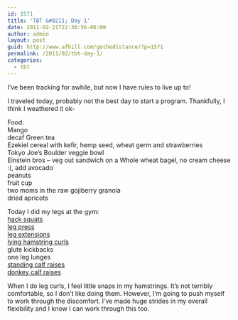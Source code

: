 ```yaml
---
id: 1571
title: 'TBT &#8211; Day 1'
date: 2011-02-21T22:36:56-06:00
author: admin
layout: post
guid: http://www.afhill.com/gothedistance/?p=1571
permalink: /2011/02/tbt-day-1/
categories:
  - tbt
---
```

I&#8217;ve been tracking for awhile, but now I have rules to live up to! 

I traveled today, probably not the best day to start a program. Thankfully, I think I weathered it ok-

Food:  
Mango  
decaf Green tea  
Ezekiel cereal with kefir, hemp seed, wheat germ and strawberries  
Tokyo Joe&#8217;s Boulder veggie bowl  
Einstein bros &#8211; veg out sandwich on a Whole wheat bagel, no cream cheese :(, add avocado  
peanuts  
fruit cup  
two moms in the raw gojiberry granola  
dried apricots

Today I did my legs at the gym:  
[hack squats](http://www.bodybuilding.com/exercises/detail/view/name/hack-squat)  
[leg press](http://www.bodybuilding.com/exercises/detail/view/name/leg-press)  
[leg extensions](http://www.bodybuilding.com/exercises/detail/view/name/leg-extensions)  
[lying hamstring curls](http://www.bodybuilding.com/exercises/detail/view/name/lying-leg-curls)  
glute kickbacks  
one leg lunges  
[standing calf raises](http://www.bodybuilding.com/exercises/detail/view/name/standing-calf-raises)  
[donkey calf raises](http://www.bodybuilding.com/exercises/detail/view/name/donkey-calf-raises)

When I do leg curls, I feel little snaps in my hamstrings. It&#8217;s not terribly comfortable, so I don&#8217;t like doing them. However, I&#8217;m going to push myself to work through the discomfort. I&#8217;ve made huge strides in my overall flexibility and I know I can work through this too.